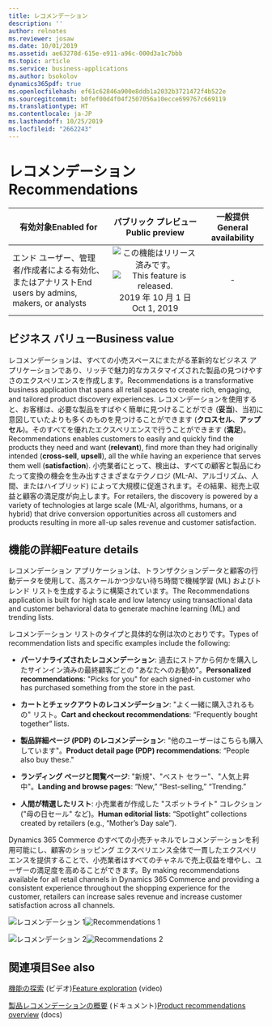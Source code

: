 ```yaml
---
title: レコメンデーション
description: ''
author: relnotes
ms.reviewer: josaw
ms.date: 10/01/2019
ms.assetid: ae63278d-615e-e911-a96c-000d3a1c7bbb
ms.topic: article
ms.service: business-applications
ms.author: bsokolov
dynamics365pdf: true
ms.openlocfilehash: ef61c62846a900e8ddb1a2032b3721472f4b522e
ms.sourcegitcommit: b0fef00d4f04f2507056a10ecce699767c669119
ms.translationtype: HT
ms.contentlocale: ja-JP
ms.lasthandoff: 10/25/2019
ms.locfileid: "2662243"
---
```

# <a name="recommendations"></a><span data-ttu-id="1da50-102">レコメンデーション</span><span class="sxs-lookup"><span data-stu-id="1da50-102">Recommendations</span></span>


| <span data-ttu-id="1da50-103">有効対象</span><span class="sxs-lookup"><span data-stu-id="1da50-103">Enabled for</span></span>    |  <span data-ttu-id="1da50-104">パブリック プレビュー</span><span class="sxs-lookup"><span data-stu-id="1da50-104">Public preview</span></span> | <span data-ttu-id="1da50-105">一般提供</span><span class="sxs-lookup"><span data-stu-id="1da50-105">General availability</span></span> | 
| ---------- | :----------: |:----------: |
|<span data-ttu-id="1da50-106">エンド ユーザー、管理者/作成者による有効化、またはアナリスト</span><span class="sxs-lookup"><span data-stu-id="1da50-106">End users by admins, makers, or analysts</span></span>|<span data-ttu-id="1da50-107">![この機能はリリース済みです。](/dynamics365-release-plan/media/green-checkmark.png "この機能はリリース済みです。")</span><span class="sxs-lookup"><span data-stu-id="1da50-107">![This feature is released.](/dynamics365-release-plan/media/green-checkmark.png "This feature is released.")</span></span> <span data-ttu-id="1da50-108">2019 年 10 月 1 日</span><span class="sxs-lookup"><span data-stu-id="1da50-108">Oct 1, 2019</span></span>| -|


## <a name="business-value"></a><span data-ttu-id="1da50-109">ビジネス バリュー</span><span class="sxs-lookup"><span data-stu-id="1da50-109">Business value</span></span>
<!-- bv start -->
<span data-ttu-id="1da50-110">レコメンデーションは、すべての小売スペースにまたがる革新的なビジネス アプリケーションであり、リッチで魅力的なカスタマイズされた製品の見つけやすさのエクスペリエンスを作成します。</span><span class="sxs-lookup"><span data-stu-id="1da50-110">Recommendations is a transformative business application that spans all retail spaces to create rich, engaging, and tailored product discovery experiences.</span></span> <span data-ttu-id="1da50-111">レコメンデーションを使用すると、お客様は、必要な製品をすばやく簡単に見つけることができ (**妥当**)、当初に意図していたよりも多くのものを見つけることができます (**クロスセル**、**アップセル**)。そのすべてを優れたエクスペリエンスで行うことができます (**満足**)。</span><span class="sxs-lookup"><span data-stu-id="1da50-111">Recommendations enables customers to easily and quickly find the products they need and want (**relevant**), find more than they had originally intended (**cross-sell**, **upsell**), all the while having an experience that serves them well (**satisfaction**).</span></span> <span data-ttu-id="1da50-112">小売業者にとって、検出は、すべての顧客と製品にわたって変換の機会を生み出すさまざまなテクノロジ (ML-AI、アルゴリズム、人間、またはハイブリッド) によって大規模に促進されます。その結果、総売上収益と顧客の満足度が向上します。</span><span class="sxs-lookup"><span data-stu-id="1da50-112">For retailers, the discovery is powered by a variety of technologies at large scale (ML-AI, algorithms, humans, or a hybrid) that drive conversion opportunities across all customers and products resulting in more all-up sales revenue and customer satisfaction.</span></span>
<!-- bv end -->



## <a name="feature-details"></a><span data-ttu-id="1da50-113">機能の詳細</span><span class="sxs-lookup"><span data-stu-id="1da50-113">Feature details</span></span>
<!--feature detail start -->
<span data-ttu-id="1da50-114">レコメンデーション アプリケーションは、トランザクションデータと顧客の行動データを使用して、高スケールかつ少ない待ち時間で機械学習 (ML) およびトレンド リストを生成するように構築されています。</span><span class="sxs-lookup"><span data-stu-id="1da50-114">The Recommendations application is built for high scale and low latency using transactional data and customer behavioral data to generate machine learning (ML) and trending lists.</span></span>

<span data-ttu-id="1da50-115">レコメンデーション リストのタイプと具体的な例は次のとおりです。</span><span class="sxs-lookup"><span data-stu-id="1da50-115">Types of recommendation lists and specific examples include the following:</span></span>

-  <span data-ttu-id="1da50-116">**パーソナライズされたレコメンデーション**: 過去にストアから何かを購入したサインイン済みの最終顧客ごとの "あなたへのお勧め"。</span><span class="sxs-lookup"><span data-stu-id="1da50-116">**Personalized recommendations**: "Picks for you" for each signed-in customer who has purchased something from the store in the past.</span></span>

-  <span data-ttu-id="1da50-117">**カートとチェックアウトのレコメンデーション**: "よく一緒に購入されるもの" リスト。</span><span class="sxs-lookup"><span data-stu-id="1da50-117">**Cart and checkout recommendations**: “Frequently bought together” lists.</span></span>

-  <span data-ttu-id="1da50-118">**製品詳細ページ (PDP) のレコメンデーション**: "他のユーザーはこちらも購入しています"。</span><span class="sxs-lookup"><span data-stu-id="1da50-118">**Product detail page (PDP) recommendations**: “People also buy these."</span></span>

-  <span data-ttu-id="1da50-119">**ランディング ページと閲覧ページ**: "新規"、"ベスト セラー"、"人気上昇中"。</span><span class="sxs-lookup"><span data-stu-id="1da50-119">**Landing and browse pages**: “New,” “Best-selling,” “Trending.”</span></span>

-  <span data-ttu-id="1da50-120">**人間が精選したリスト**: 小売業者が作成した "スポットライト" コレクション ("母の日セール" など)。</span><span class="sxs-lookup"><span data-stu-id="1da50-120">**Human editorial lists**: “Spotlight” collections created by retailers (e.g., “Mother’s Day sale”).</span></span>

<span data-ttu-id="1da50-121">Dynamics 365 Commerce のすべての小売チャネルでレコメンデーションを利用可能にし、顧客のショッピング エクスペリエンス全体で一貫したエクスペリエンスを提供することで、小売業者はすべてのチャネルで売上収益を増やし、ユーザーの満足度を高めることができます。</span><span class="sxs-lookup"><span data-stu-id="1da50-121">By making recommendations available for all retail channels in Dynamics 365 Commerce and providing a consistent experience throughout the shopping experience for the customer, retailers can increase sales revenue and increase customer satisfaction across all channels.</span></span>

<span data-ttu-id="1da50-122">![レコメンデーション 1](media/recommendations_1.jpg "レコメンデーション 1")</span><span class="sxs-lookup"><span data-stu-id="1da50-122">![Recommendations 1](media/recommendations_1.jpg "Recommendations 1")</span></span>

<span data-ttu-id="1da50-123">![レコメンデーション 2](media/recommendations_2.png "レコメンデーション 2")</span><span class="sxs-lookup"><span data-stu-id="1da50-123">![Recommendations 2](media/recommendations_2.png "Recommendations 2")</span></span>
<!--feature detail end -->










## <a name="see-also"></a><span data-ttu-id="1da50-124">関連項目</span><span class="sxs-lookup"><span data-stu-id="1da50-124">See also</span></span>
<span data-ttu-id="1da50-125">[機能の探索](https://aka.ms/ROGC19RW2ROV4) (ビデオ)</span><span class="sxs-lookup"><span data-stu-id="1da50-125">[Feature exploration](https://aka.ms/ROGC19RW2ROV4) (video)</span></span>

<span data-ttu-id="1da50-126">[製品レコメンデーションの概要](https://docs.microsoft.com/dynamics365/commerce/product-recommendations) (ドキュメント)</span><span class="sxs-lookup"><span data-stu-id="1da50-126">[Product recommendations overview](https://docs.microsoft.com/dynamics365/commerce/product-recommendations) (docs)</span></span>
